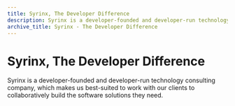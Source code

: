 ```yaml
---
title: Syrinx, The Developer Difference
description: Syrinx is a developer-founded and developer-run technology consulting company, collaboratively building the software solutions our clients need. 
archive_title: Syrinx - The Developer Difference
---
```


# Syrinx, The Developer Difference

Syrinx is a developer-founded and developer-run technology consulting company, which makes us best-suited to work with our clients to collaboratively build the software solutions they need.
